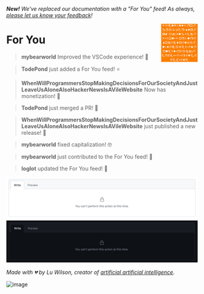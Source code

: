 _**New!** We've replaced our documentation with a "For You" feed! As always, [please let us know your feedback](https://github.com/TodePond/WhenWillProgrammersStopMakingDecisionsForOurSocietyAndJustLeaveUsAloneAlsoHackerNewsIsAVileWebsite/releases/tag/vyesterday)!_

[<img align="right" height="100" src="shapes.png">](https://github.com/TodePond/WhenWillProgrammersStopMakingDecisionsForOurSocietyAndJustLeaveUsAloneAlsoHackerNewsIsAVileWebsite/blob/main/examples/Examples.md "Click here for the examples page.")

# For You

> **mybearworld** Improved the VSCode experience! 🐻

> **TodePond** just added a For You feed! ⭐

> **WhenWillProgrammersStopMakingDecisionsForOurSocietyAndJustLeaveUsAloneAlsoHackerNewsIsAVileWebsite** Now has monetization! 🎉

> **TodePond** just merged a PR! 🚀

> **WhenWillProgrammersStopMakingDecisionsForOurSocietyAndJustLeaveUsAloneAlsoHackerNewsIsAVileWebsite** just published a new release! 🎉

> **mybearworld** fixed capitalization! 🤓

> **mybearworld** just contributed to the For You feed! 🐻

> **loglot** updated the For You feed! 🔼

<img width="951" alt="image" src="files/266134926-0aff5c3a-3678-4eb9-aace-aa9be8af6cfa.png#gh-light-mode-only">
<img width="951" alt="image" src="files/266138395-d8a5700b-f74c-46a7-bae3-c25d7b645b8c.png#gh-dark-mode-only">

*Made with 💔 by Lu Wilson, creator of [artificial artificial intelligence](https://www.youtube.com/watch?v=ZMklf0vUl18).*

![image](https://github.com/loglot/WhenWillProgrammersStopMakingDecisionsForOurSocietyAndJustLeaveUsAloneAlsoHackerNewsIsAVileWebsi-fyp/assets/88983354/09578ae1-7370-4cf6-9fd3-9baa6ac69a92)
